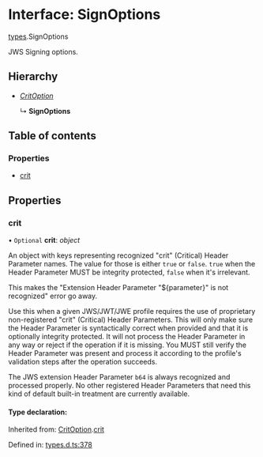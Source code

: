# Interface: SignOptions

[types](../modules/types.md).SignOptions

JWS Signing options.

## Hierarchy

* [*CritOption*](types.critoption.md)

  ↳ **SignOptions**

## Table of contents

### Properties

- [crit](types.signoptions.md#crit)

## Properties

### crit

• `Optional` **crit**: *object*

An object with keys representing recognized "crit" (Critical) Header Parameter
names. The value for those is either `true` or `false`. `true` when the
Header Parameter MUST be integrity protected, `false` when it's irrelevant.

This makes the "Extension Header Parameter "${parameter}" is not recognized"
error go away.

Use this when a given JWS/JWT/JWE profile requires the use of proprietary
non-registered "crit" (Critical) Header Parameters. This will only make sure
the Header Parameter is syntactically correct when provided and that it is
optionally integrity protected. It will not process the Header Parameter in
any way or reject if the operation if it is missing. You MUST still
verify the Header Parameter was present and process it according to the
profile's validation steps after the operation succeeds.

The JWS extension Header Parameter `b64` is always recognized and processed
properly. No other registered Header Parameters that need this kind of
default built-in treatment are currently available.

#### Type declaration:

Inherited from: [CritOption](types.critoption.md).[crit](types.critoption.md#crit)

Defined in: [types.d.ts:378](https://github.com/panva/jose/blob/v3.11.0/src/types.d.ts#L378)
